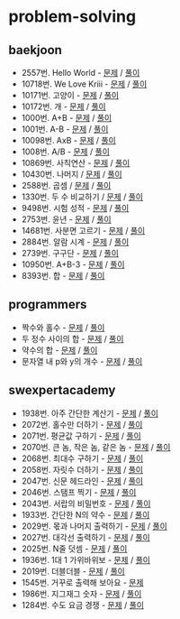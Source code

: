 # problem-solving

## baekjoon

- 2557번. Hello World - [문제](https://www.acmicpc.net/problem/2557) / [풀이](./src/baekjoon/HelloWorld2557.java)
- 10718번. We Love Kriii - [문제](https://www.acmicpc.net/problem/10718) / [풀이](./src/baekjoon/WeLoveKriii10718.java)
- 10171번. 고양이 - [문제](https://www.acmicpc.net/problem/10171) / [풀이](./src/baekjoon/Cat10171.java)
- 10172번. 개 - [문제](https://www.acmicpc.net/problem/10172) / [풀이](./src/baekjoon/Dog10172.java)
- 1000번. A+B - [문제](https://www.acmicpc.net/problem/1000) / [풀이](./src/baekjoon/AplusB1000.java)
- 1001번. A-B - [문제](https://www.acmicpc.net/problem/1001) / [풀이](./src/baekjoon/AminusB1001.java)
- 10098번. AxB - [문제](https://www.acmicpc.net/problem/10998) / [풀이](./src/baekjoon/AtimesB10998.java)
- 1008번. A/B - [문제](https://www.acmicpc.net/problem/1008) / [풀이](./src/baekjoon/AdiviedByB1008.java)
- 10869번. 사칙연산 - [문제](https://www.acmicpc.net/problem/10869) / [풀이](./src/baekjoon/FourFundamentalArithmeticOperations10869.java)
- 10430번. 나머지 / [문제](https://www.acmicpc.net/problem/10430) / [풀이](./src/baekjoon/Rest10430.java)
- 2588번. 곱셈 / [문제](https://www.acmicpc.net/problem/2588) / [풀이](./src/baekjoon/Multiply2588.java)
- 1330번. 두 수 비교하기 / [문제](https://www.acmicpc.net/problem/1330) / [풀이](./src/baekjoon/CompareTwoNumbers1330.java)
- 9498번. 시험 성적 - [문제](https://www.acmicpc.net/problem/9498) / [풀이](./src/baekjoon/ExamGrades9498.java)
- 2753번. 윤년 - [문제](https://www.acmicpc.net/problem/2753) / [풀이](./src/baekjoon/LeapYear2753.java)
- 14681번. 사분면 고르기 - [문제](https://www.acmicpc.net/problem/14681) / [풀이](./src/baekjoon/PickQuadrant14681.java)
- 2884번. 알람 시계 - [문제](https://www.acmicpc.net/problem/2884) / [풀이](./src/baekjoon/AlarmClock2884.java)
- 2739번. 구구단 - [문제](https://www.acmicpc.net/problem/2739) / [풀이](./src/baekjoon/MultiplicationTable2739.java)
- 10950번. A+B-3 - [문제](https://www.acmicpc.net/problem/10950) / [풀이](./src/baekjoon/AplusB310950.java)
- 8393번. 합 - [문제](https://www.acmicpc.net/problem/8393) / [풀이](./src/baekjoon/Sum8393.java)

## programmers

- 짝수와 홀수 - [문제](https://programmers.co.kr/learn/courses/30/lessons/12937) / [풀이](./src/programmers/EvenNumberAndOddNumber.java)
- 두 정수 사이의 합 - [문제](https://programmers.co.kr/learn/courses/30/lessons/12912) / [풀이](./src/programmers/SumBetweenTwoIntegers.java)
- 약수의 합 - [문제](https://programmers.co.kr/learn/courses/30/lessons/12928) / [풀이](./src/programmers/SumOfDivisor.java)
- 문자열 내 p와 y의 개수 - [문제](https://programmers.co.kr/learn/courses/30/lessons/12916) / [풀이](./src/programmers/CountOfPandY.java)

## swexpertacademy

- 1938번. 아주 간단한 계산기 - [문제](https://swexpertacademy.com/main/code/problem/problemDetail.do?contestProbId=AV5PjsYKAMIDFAUq&categoryId=AV5PjsYKAMIDFAUq&categoryType=CODE) / [풀이](./src/swexpertacademy/VerySimpleCalculator1938.java)
- 2072번. 홀수만 더하기 - [문제](https://swexpertacademy.com/main/code/problem/problemDetail.do?contestProbId=AV5QSEhaA5sDFAUq&categoryId=AV5QSEhaA5sDFAUq&categoryType=CODE) / [풀이](./src/swexpertacademy/OddNumbersPlus2072.java)
- 2071번. 평균값 구하기 - [문제](https://swexpertacademy.com/main/code/problem/problemDetail.do?contestProbId=AV5QRnJqA5cDFAUq&categoryId=AV5QRnJqA5cDFAUq&categoryType=CODE) / [풀이](./src/swexpertacademy/GetAverageValue2071.java)
- 2070번. 큰 놈, 작은 놈, 같은 놈 - [문제](https://swexpertacademy.com/main/code/problem/problemDetail.do?contestProbId=AV5QQ6qqA40DFAUq&categoryId=AV5QQ6qqA40DFAUq&categoryType=CODE) / [풀이](./src/swexpertacademy/BigSmallSame2070.java)
- 2068번. 최대수 구하기 - [문제](https://swexpertacademy.com/main/code/problem/problemDetail.do?contestProbId=AV5QQhbqA4QDFAUq&categoryId=AV5QQhbqA4QDFAUq&categoryType=CODE) / [풀이](./src/swexpertacademy/GetBiggestNumber2068.java)
- 2058번. 자릿수 더하기 - [문제](https://swexpertacademy.com/main/code/problem/problemDetail.do?contestProbId=AV5QPRjqA10DFAUq&categoryId=AV5QPRjqA10DFAUq&categoryType=CODE) / [풀이](./src/swexpertacademy/SumDigits2058.java)
- 2047번. 신문 헤드라인 - [문제](https://swexpertacademy.com/main/code/problem/problemDetail.do?contestProbId=AV5QKsLaAy0DFAUq&categoryId=AV5QKsLaAy0DFAUq&categoryType=CODE) / [풀이](./src/swexpertacademy/NewspaperHeadline2047.java)
- 2046번. 스탬프 찍기 - [문제](https://swexpertacademy.com/main/code/problem/problemDetail.do?contestProbId=AV5QKdT6AyYDFAUq&categoryId=AV5QKdT6AyYDFAUq&categoryType=CODE) / [풀이](./src/swexpertacademy/Stamp2046.java)
- 2043번. 서랍의 비밀번호 - [문제](https://swexpertacademy.com/main/code/problem/problemDetail.do?contestProbId=AV5QJ_8KAx8DFAUq&categoryId=AV5QJ_8KAx8DFAUq&categoryType=CODE) / [풀이](./src/swexpertacademy/PasswordOfDrawer2043.java)
- 1933번. 간단한 N의 약수 - [문제](https://swexpertacademy.com/main/code/problem/problemDetail.do?contestProbId=AV5PhcWaAKIDFAUq&categoryId=AV5PhcWaAKIDFAUq&categoryType=CODE) / [풀이](./src/swexpertacademy/SimpleDivisorOfN1933.java)
- 2029번. 몫과 나머지 출력하기 - [문제](https://swexpertacademy.com/main/code/problem/problemDetail.do?contestProbId=AV5QGNvKAtEDFAUq&categoryId=AV5QGNvKAtEDFAUq&categoryType=CODE) / [풀이](./src/swexpertacademy/PrintQuotientAndRemainder2029.java)
- 2027번. 대각선 출력하기 - [문제](https://swexpertacademy.com/main/code/problem/problemDetail.do?contestProbId=AV5QFuZ6As0DFAUq&categoryId=AV5QFuZ6As0DFAUq&categoryType=CODE) / [풀이](./src/swexpertacademy/PrintDialogLine2027.java)
- 2025번. N줄 덧셈 - [문제](https://swexpertacademy.com/main/code/problem/problemDetail.do?contestProbId=AV5QFZtaAscDFAUq&categoryId=AV5QFZtaAscDFAUq&categoryType=CODE) / [풀이](./swexpertacademy/n-line-add-2025.cpp)
- 1936번. 1대 1 가위바위보 - [문제](https://swexpertacademy.com/main/code/problem/problemDetail.do?contestProbId=AV5PjKXKALcDFAUq&categoryId=AV5PjKXKALcDFAUq&categoryType=CODE) / [풀이](./swexpertacademy/rock-paper-scissors-1936.cpp)
- 2019번. 더블더블 - [문제](https://swexpertacademy.com/main/code/problem/problemDetail.do?contestProbId=AV5QDEX6AqwDFAUq&categoryId=AV5QDEX6AqwDFAUq&categoryType=CODE) / [풀이](./swexpertacademy/double-double-2019.cpp)
- 1545번. 거꾸로 출력해 보아요 - [문제](https://swexpertacademy.com/main/code/problem/problemDetail.do?contestProbId=AV2gbY0qAAQBBAS0&categoryId=AV2gbY0qAAQBBAS0&categoryType=CODE)
- 1986번. 지그재그 숫자 - [문제](https://swexpertacademy.com/main/code/problem/problemDetail.do?contestProbId=AV5PxmBqAe8DFAUq&categoryId=AV5PxmBqAe8DFAUq&categoryType=CODE) / [풀이](./swexpertacademy/zig-zag-number-1986.cpp)
- 1284번. 수도 요금 경쟁 - [문제](https://swexpertacademy.com/main/code/problem/problemDetail.do?contestProbId=AV189xUaI8UCFAZN&categoryId=AV189xUaI8UCFAZN&categoryType=CODE) / [풀이](./swexpertacademy/water-price-competition-1284.cpp)
